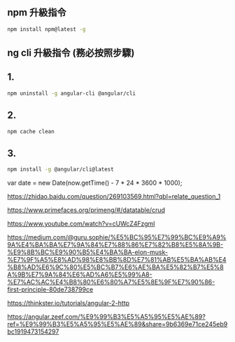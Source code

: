 

## npm 升級指令
```bash
npm install npm@latest -g
```
## ng cli 升級指令 (務必按照步驟)
## 1.
```bash
npm uninstall -g angular-cli @angular/cli
```
## 2.
```bash
npm cache clean
```
## 3.
```bash
npm install -g @angular/cli@latest
```

var date = new Date(now.getTime() - 7 * 24 * 3600 * 1000);

https://zhidao.baidu.com/question/269103569.html?qbl=relate_question_1

https://www.primefaces.org/primeng/#/datatable/crud

https://www.youtube.com/watch?v=cUWcZ4FzgmI


https://medium.com/@guru.sophie/%E5%BC%95%E7%99%BC%E9%A9%9A%E4%BA%BA%E7%9A%84%E7%88%86%E7%82%B8%E5%8A%9B-%E9%8B%BC%E9%90%B5%E4%BA%BA-elon-musk-%E7%9F%A5%E8%AD%98%E8%BB%8D%E7%81%AB%E5%BA%AB%E4%B8%AD%E6%9C%80%E5%BC%B7%E6%AE%BA%E5%82%B7%E5%8A%9B%E7%9A%84%E6%AD%A6%E5%99%A8-%E7%AC%AC%E4%B8%80%E6%80%A7%E5%8E%9F%E7%90%86-first-principle-80de738799ce


https://thinkster.io/tutorials/angular-2-http


https://angular.zeef.com/%E9%99%B3%E5%A5%95%E5%AE%89?ref=%E9%99%B3%E5%A5%95%E5%AE%89&share=9b6369e71ce245eb9bc1919473154297
